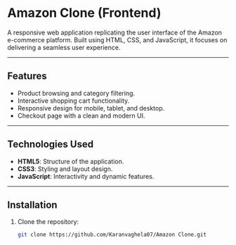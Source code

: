# Amazon Clone (Frontend)

A responsive web application replicating the user interface of the Amazon e-commerce platform. Built using HTML, CSS, and JavaScript, it focuses on delivering a seamless user experience.

---

## Features
- Product browsing and category filtering.
- Interactive shopping cart functionality.
- Responsive design for mobile, tablet, and desktop.
- Checkout page with a clean and modern UI.

---

## Technologies Used
- **HTML5**: Structure of the application.
- **CSS3**: Styling and layout design.
- **JavaScript**: Interactivity and dynamic features.

---

## Installation

1. Clone the repository:
   ```bash
   git clone https://github.com/Karanvaghela07/Amazon Clone.git
